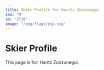 ```yaml
---
title: Skier Profile for Haritz Zunzunegui
sex: "M"
id: "3710"
image: "/img/flags/esp.svg" 
---
```


# Skier Profile

This page is for: Haritz Zunzunegui.
    